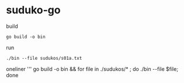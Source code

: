 # suduko-go

build
```
go build -o bin
```

run
```
./bin --file sudukos/s01a.txt
```

oneliner
'''
go build -o bin && for file in ./sudukos/* ; do ./bin --file $file; done
```